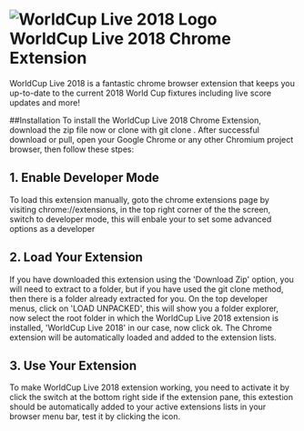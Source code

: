 # <img src="#" alt="WorldCup Live 2018 Logo" /> WorldCup Live 2018 Chrome Extension
WorldCup Live 2018 is a fantastic chrome browser extension that keeps you up-to-date to the current 2018 World Cup fixtures including live score updates and more!

##Installation
To install the WorldCup Live 2018 Chrome Extension, download the zip file now or clone with git clone . After successful download or pull, open your Google Chrome or any other Chromium project browser, then follow these stpes:

## 1. Enable Developer Mode
To load this extension manually, goto the chrome extensions page by visiting chrome://extensions, in the top right corner of the the screen, switch to developer mode, this will enbale your to set some advanced options as a developer
## 2. Load Your Extension
If you have downloaded this extension using the 'Download Zip' option, you will need to extract to a folder, but if you have used the git clone method, then there is a folder already extracted for you. On the top developer menus, click on 'LOAD UNPACKED', this will show you a folder explorer, now select the root folder in which the WorldCup Live 2018 extension is installed, 'WorldCup Live 2018' in our case, now click ok. The Chrome extension will be automatically loaded and added to the extension lists.
## 3. Use Your Extension
To make WorldCup Live 2018 extension working, you need to activate it by click the switch at the bottom right side if the extension pane, this extestion should be automatically added to your active extensions lists in your browser menu bar, test it by clicking the icon.